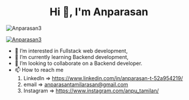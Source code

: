 <h1 align="center">Hi 👋, I'm Anparasan</h1>
<p align="left"> <img src="https://komarev.com/ghpvc/?username=Anparasan3&label=Profile%20views&color=0e75b6&style=flat" alt="Anparasan3" /> </p>

<p align="left"> <a href="https://github.com/ryo-ma/github-profile-trophy"><img src="https://github-profile-trophy.vercel.app/?username=Anparasan3" alt="Anparasan3" /></a> </p>

<!--- 
- 👋 Hi, I’m Anparasan, 
--->
- 👀 I’m interested in Fullstack web development,
- 🌱 I’m currently learning Backend development,
- 💞️ I’m looking to collaborate on a Backend developer.
- 📫 How to reach me
    1. LinkedIn   => https://www.linkedin.com/in/anparasan-t-52a954219/
    2. email      =>  anparasantamilarasan@gmail.com
    3. Instagram  => https://www.instagram.com/anpu_tamilan/

<!---
Anparasan3/Anparasan3 is a ✨ special ✨ repository because its `README.md` (this file) appears on your GitHub profile.
You can click the Preview link to take a look at your changes.
--->
